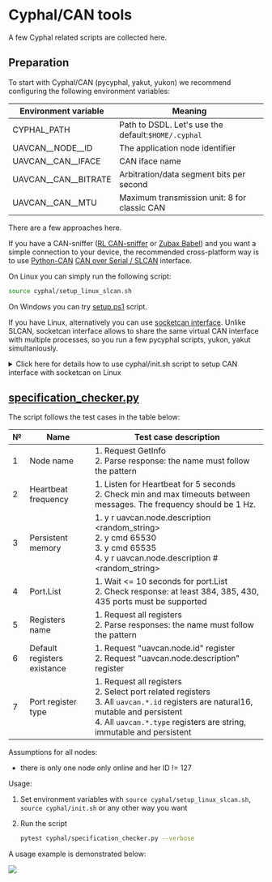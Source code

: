 # Cyphal/CAN tools

A few Cyphal related scripts are collected here.

## Preparation

To start with Cyphal/CAN (pycyphal, yakut, yukon) we recommend configuring the following environment variables:

| Environment variable | Meaning |
| -------------------- | - |
| CYPHAL_PATH          | Path to DSDL. Let's use the default:`$HOME/.cyphal` |
| UAVCAN__NODE__ID     | The application node identifier |
| UAVCAN__CAN__IFACE   | CAN iface name |
| UAVCAN__CAN__BITRATE | Arbitration/data segment bits per second |
| UAVCAN__CAN__MTU     | Maximum transmission unit: 8 for classic CAN |

There are a few approaches here.

If you have a CAN-sniffer ([RL CAN-sniffer](https://docs.raccoonlab.co/guide/programmer_sniffer/) or [Zubax Babel](https://zubax.com/products/babel)) and you want a simple connection to your device, the recommended cross-platform way is to use [Python-CAN](https://python-can.readthedocs.io/en/stable/) [CAN over Serial / SLCAN](https://python-can.readthedocs.io/en/stable/interfaces/slcan.html) interface.

On Linux you can simply run the following script:

```bash
source cyphal/setup_linux_slcan.sh
```

On Windows you can try [setup.ps1](https://gist.github.com/sainquake/7f06a2425ee54178633eac60f9002608) script.

If you have Linux, alternatively you can use [socketcan interface](https://python-can.readthedocs.io/en/stable/interfaces/socketcan.html). Unlike SLCAN, socketcan interface allows to share the same virtual CAN interface with multiple processes, so you run a few pycyphal scripts, yukon, yakut simultaniously.

<details><summary>Click here for details how to use cyphal/init.sh script to setup CAN interface with socketcan on Linux</summary>

cyphal/init.sh automatically:

1. Create SLCAN based on CAN-sniffer or create virtual CAN inreface
2. Configure environment variables if they are not already configured (`UAVCAN__CAN__IFACE`, `UAVCAN__CAN__MTU`, `UAVCAN__NODE__ID`, `YAKUT_PATH`)
3. Compile DSDL based on public regulated data types and ds015

Install dependencies:

```bash
sudo apt-get install can-utils
python3 -m pip install yakut
```

Clone [PonomarevDA/tools](https://github.com/PonomarevDA/tools.git) repository and [OpenCyphal/public_regulated_data_types](https://github.com/OpenCyphal/public_regulated_data_types) in the same folder:

```bash
git clone https://github.com/PonomarevDA/tools.git
cd tools
git clone https://github.com/OpenCyphal/public_regulated_data_types.git
```

Let's say, your CAN-interface is not initialized yet. You can check it with `ifconfig`. You can delete it with `sudo ip link delete slcan0`. Normally, you don't need to delete it, but let's keep this command here just in case.

If you want to create SLCAN based on a real CAN-sniffer such as [RaccoonLab CAN-sniffer and STM32 programmer](https://docs.raccoonlab.co/guide/programmer_sniffer/) or [Zubax Babel-Babel](https://shop.zubax.com/products/zubax-babel-babel-all-in-one-debugger-for-robotics-drone-development), you can type:

```bash
source cyphal/init.sh -i slcan0 -n 127 # All options in the command are actually defaults, so you can skip them
```

If you want to run it without a real CAN-sniffer hardware, you can run the following command:

```bash
source cyphal/init.sh -i slcan0 -n 127 -v
```

![](https://github.com/PonomarevDA/tools/blob/docs/assets/cyphal/cyphal_init.gif?raw=true)

For additional usage details please type:

```bash
source cyphal/init.sh --help
```

For usage example without a real hardware you can also check the workflows:
- [.github/workflows/cyphal_init.yml](../.github/workflows/cyphal_init.yml)
- [.github/workflows/specification_checker.yml](../.github/workflows/specification_checker.yml)

</details>

## [specification_checker.py](specification_checker.py)

The script follows the test cases in the table below:

| № | Name                   | Test case description |
| - | ---------------------- | --------------------- |
| 1 | Node name              | 1. Request GetInfo </br> 2. Parse response: the name must follow the pattern
| 2 | Heartbeat frequency    | 1. Listen for Heartbeat for 5 seconds </br> 2. Check min and max timeouts between messages. The frequency should be 1 Hz.
| 3 | Persistent memory      | 1. y r <id> uavcan.node.description <random_string> </br> 2. y cmd <id> 65530 </br> 3. y cmd <id> 65535 </br> 4. y r <id> uavcan.node.description # <random_string>
| 4 | Port.List              | 1. Wait <= 10 seconds for port.List </br> 2. Check response: at least 384, 385, 430, 435 ports must be supported
| 5 | Registers name         | 1. Request all registers </br> 2. Parse responses: the name must follow the pattern
| 6 | Default registers existance | 1. Request "uavcan.node.id" register </br> 2. Request "uavcan.node.description" register
| 7 | Port register type     | 1. Request all registers </br> 2. Select port related registers </br> 3. All `uavcan.*.id` registers are natural16, mutable and persistent </br> 4. All `uavcan.*.type` registers are string, immutable and persistent

Assumptions for all nodes:
- there is only one node only online and her ID != 127

Usage:

1. Set environment variables with `source cyphal/setup_linux_slcan.sh`, `source cyphal/init.sh` or any other way you want

2. Run the script
    ```bash
    pytest cyphal/specification_checker.py --verbose
    ```

A usage example is demonstrated below:

![](https://github.com/PonomarevDA/tools/blob/docs/assets/cyphal/specification_checker.gif?raw=true)
